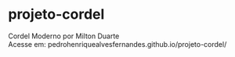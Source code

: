 # projeto-cordel
Cordel Moderno por Milton Duarte  
Acesse em: pedrohenriquealvesfernandes.github.io/projeto-cordel/
